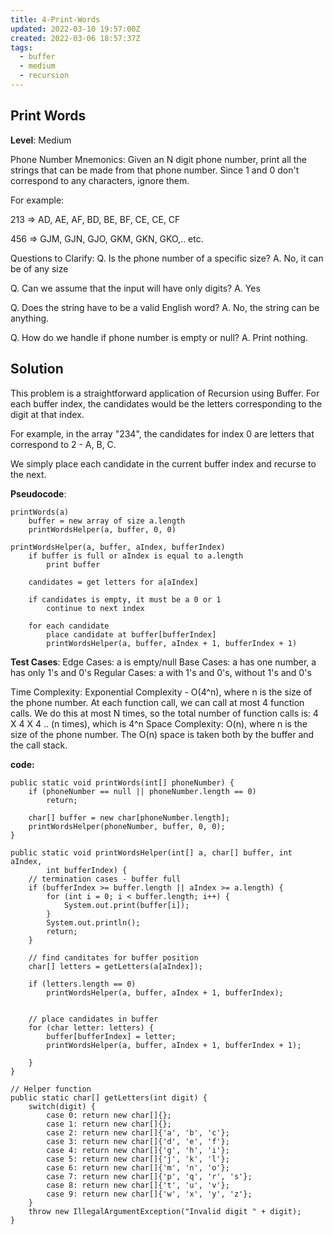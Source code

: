 ```yaml
---
title: 4-Print-Words
updated: 2022-03-10 19:57:00Z
created: 2022-03-06 18:57:37Z
tags:
  - buffer
  - medium
  - recursion
---
```


## Print Words

**Level**: Medium

Phone Number Mnemonics: Given an N digit phone number, print all the strings that can be made from that phone number. Since 1 and 0 don't correspond to any characters, ignore them.

For example:

213 => AD, AE, AF, BD, BE, BF, CE, CE, CF

456 => GJM, GJN, GJO, GKM, GKN, GKO,.. etc.

Questions to Clarify:
Q. Is the phone number of a specific size?
A. No, it can be of any size

Q. Can we assume that the input will have only digits?
A. Yes

Q. Does the string have to be a valid English word?
A. No, the string can be anything.

Q. How do we handle if phone number is empty or null?
A. Print nothing.

## Solution

This problem is a straightforward application of Recursion using Buffer. For each buffer index, the candidates would be the letters corresponding to the digit at that index.

For example, in the array "234", the candidates for index 0 are letters that correspond to 2 - A, B, C.

We simply place each candidate in the current buffer index and recurse to the next.

**Pseudocode**:

```
printWords(a)
    buffer = new array of size a.length
    printWordsHelper(a, buffer, 0, 0)

printWordsHelper(a, buffer, aIndex, bufferIndex)
    if buffer is full or aIndex is equal to a.length
        print buffer

    candidates = get letters for a[aIndex]

    if candidates is empty, it must be a 0 or 1
        continue to next index

    for each candidate
        place candidate at buffer[bufferIndex]
        printWordsHelper(a, buffer, aIndex + 1, bufferIndex + 1)
```

**Test Cases**:
Edge Cases: a is empty/null
Base Cases: a has one number, a has only 1's and 0's
Regular Cases: a with 1's and 0's, without 1's and 0's

Time Complexity: Exponential Complexity - O(4^n), where n is the size of the phone number.
At each function call, we can call at most 4 function calls. We do this at most N times, so the total
number of function calls is:
4 X 4 X 4 .. (n times), which is 4^n
Space Complexity: O(n), where n is the size of the phone number. The O(n) space is taken
both by the buffer and the call stack.

**code:**

```
public static void printWords(int[] phoneNumber) {
    if (phoneNumber == null || phoneNumber.length == 0)
        return;

    char[] buffer = new char[phoneNumber.length];
    printWordsHelper(phoneNumber, buffer, 0, 0);
}

public static void printWordsHelper(int[] a, char[] buffer, int aIndex,
        int bufferIndex) {
    // termination cases - buffer full
    if (bufferIndex >= buffer.length || aIndex >= a.length) {
        for (int i = 0; i < buffer.length; i++) {
            System.out.print(buffer[i]);
        }
        System.out.println();
        return;
    }

    // find canditates for buffer position
    char[] letters = getLetters(a[aIndex]);
    
    if (letters.length == 0) 
        printWordsHelper(a, buffer, aIndex + 1, bufferIndex);
    

    // place candidates in buffer
    for (char letter: letters) {
        buffer[bufferIndex] = letter;
        printWordsHelper(a, buffer, aIndex + 1, bufferIndex + 1);

    }
}

// Helper function
public static char[] getLetters(int digit) {
    switch(digit) {
        case 0: return new char[]{};
        case 1: return new char[]{};
        case 2: return new char[]{'a', 'b', 'c'};
        case 3: return new char[]{'d', 'e', 'f'};
        case 4: return new char[]{'g', 'h', 'i'};
        case 5: return new char[]{'j', 'k', 'l'};
        case 6: return new char[]{'m', 'n', 'o'};
        case 7: return new char[]{'p', 'q', 'r', 's'};
        case 8: return new char[]{'t', 'u', 'v'};
        case 9: return new char[]{'w', 'x', 'y', 'z'};
    }
    throw new IllegalArgumentException("Invalid digit " + digit);
}
```